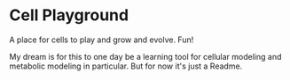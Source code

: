 Cell Playground
===============
A place for cells to play and grow and evolve. Fun!

My dream is for this to one day be a learning tool for cellular modeling and metabolic modeling in particular. But for now it's just a Readme.

